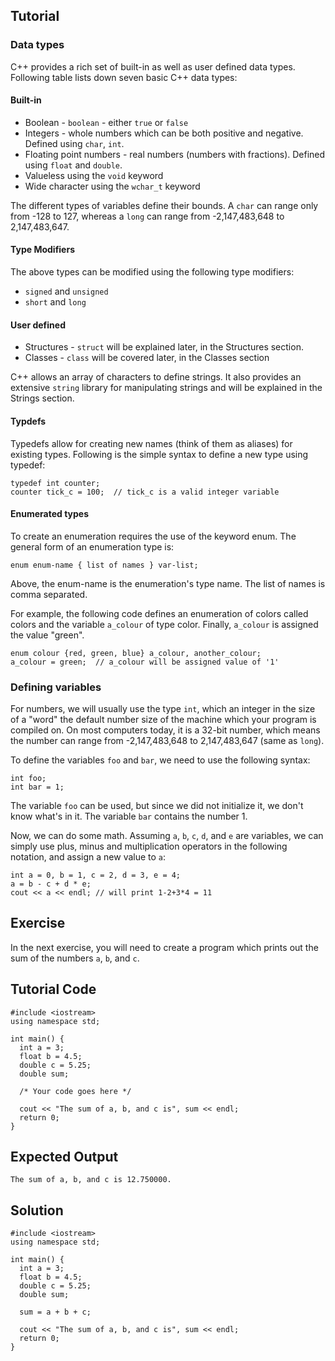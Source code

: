 Tutorial
--------

### Data types

C++ provides a rich set of built-in as well as user defined data types. Following table lists down seven basic C++ data types:

#### Built-in
* Boolean - `boolean` - either `true` or `false`
* Integers - whole numbers which can be both positive and negative. Defined using `char`, `int`.
* Floating point numbers - real numbers (numbers with fractions). Defined using `float` and `double`.
* Valueless	 using the `void` keyword
* Wide character using the `wchar_t` keyword

The different types of variables define their bounds. A `char` can range only from -128 to 127, whereas a `long` can range from -2,147,483,648 to 2,147,483,647.

#### Type Modifiers

The above types can be modified using the following type modifiers:
* `signed` and `unsigned`
* `short` and `long`

#### User defined
* Structures - `struct` will be explained later, in the Structures section.
* Classes - `class` will be covered later, in the Classes section

C++ allows an array of characters to define strings. It also provides an extensive `string` library for manipulating strings and will be explained in the Strings section.

#### Typdefs
Typedefs allow for creating new names (think of them as aliases) for existing types. Following is the simple syntax to define a new type using typedef:

    typedef int counter;
    counter tick_c = 100;  // tick_c is a valid integer variable

#### Enumerated types

To create an enumeration requires the use of the keyword enum. The general form of an enumeration type is:

    enum enum-name { list of names } var-list;
Above, the enum-name is the enumeration's type name. The list of names is comma separated.

For example, the following code defines an enumeration of colors called colors and the variable `a_colour` of type color. Finally, `a_colour` is assigned the value "green".

    enum colour {red, green, blue} a_colour, another_colour;
    a_colour = green;  // a_colour will be assigned value of '1'

### Defining variables

For numbers, we will usually use the type `int`, which an integer in the size of a "word" the default number size of the machine which your program is
compiled on. On most computers today, it is a 32-bit number, which means the number can range from -2,147,483,648 to 2,147,483,647 (same as `long`).

To define the variables `foo` and `bar`, we need to use the following syntax:

    int foo;
    int bar = 1;

The variable `foo` can be used, but since we did not initialize it, we don't know what's in it. The variable `bar` contains the number 1.

Now, we can do some math. Assuming `a`, `b`, `c`, `d`, and `e` are variables, we can simply use plus, minus and multiplication operators
in the following notation, and assign a new value to `a`:

    int a = 0, b = 1, c = 2, d = 3, e = 4;
    a = b - c + d * e;
    cout << a << endl; // will print 1-2+3*4 = 11

Exercise
--------

In the next exercise, you will need to create a program which prints out the sum of the numbers `a`, `b`, and `c`.

Tutorial Code
-------------

    #include <iostream>
    using namespace std;

    int main() {
      int a = 3;
      float b = 4.5;
      double c = 5.25;
      double sum;

      /* Your code goes here */

      cout << "The sum of a, b, and c is", sum << endl;
      return 0;
    }

Expected Output
---------------
    The sum of a, b, and c is 12.750000.

Solution
--------
    #include <iostream>
    using namespace std;

    int main() {
      int a = 3;
      float b = 4.5;
      double c = 5.25;
      double sum;

      sum = a + b + c;

      cout << "The sum of a, b, and c is", sum << endl;
      return 0;
    }
